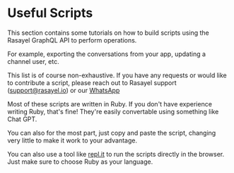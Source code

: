 # Useful Scripts

This section contains some tutorials on how to build scripts using the Rasayel GraphQL API to perform operations.

For example, exporting the conversations from your app, updating a channel user, etc.

This list is of course non-exhaustive. If you have any requests or would like to contribute a script, please reach out to Rasayel support (support@rasayel.io) or our [WhatsApp](https://wa.me/13024070488?text=Hello%20Rasayel%20team!)

Most of these scripts are written in Ruby. If you don't have experience writing Ruby, that's fine! They're easily convertable using something like Chat GPT.

You can also for the most part, just copy and paste the script, changing very little to make it work to your advantage.

You can also use a tool like [repl.it](https://repl.it) to run the scripts directly in the browser. Just make sure to choose Ruby as your language.
